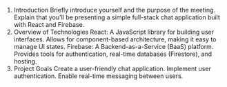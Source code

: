 1. Introduction
Briefly introduce yourself and the purpose of the meeting.
Explain that you'll be presenting a simple full-stack chat application built with React and Firebase.
2. Overview of Technologies
React:
A JavaScript library for building user interfaces.
Allows for component-based architecture, making it easy to manage UI states.
Firebase:
A Backend-as-a-Service (BaaS) platform.
Provides tools for authentication, real-time databases (Firestore), and hosting.
3. Project Goals
Create a user-friendly chat application.
Implement user authentication.
Enable real-time messaging between users.
